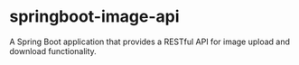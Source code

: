 # springboot-image-api
A Spring Boot application that provides a RESTful API for image upload and download functionality.
